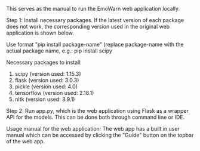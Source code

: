 This serves as the manual to run the EmoWarn web application locally.

Step 1:
Install necessary packages. If the latest version of each package does not work, 
the corresponding version used in the original web application is shown below. 

Use format "pip install package-name" (replace package-name with the actual package 
name, e.g.: 
pip install scipy


Necessary packages to install:
1. scipy (version used: 1.15.3)
2. flask (version used: 3.0.3)
3. pickle (version used: 4.0)
4. tensorflow (version used: 2.18.1)
5. nltk (version used: 3.9.1)


Step 2: 
Run app.py, which is the web application using Flask as a wrapper API for the models. 
This can be done both through command line or IDE.

Usage manual for the web application:
The web app has a built in user manual which can be accessed by clicking the "Guide" 
button on the topbar of the web app.
